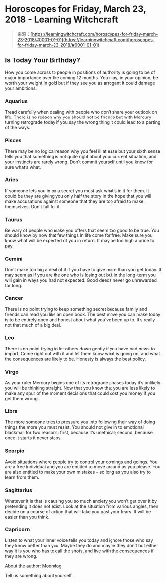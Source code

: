 <!--yml
category: 未分类
date: 2024-06-12 18:18:46
-->

# Horoscopes for Friday, March 23, 2018 - Learning Witchcraft

> 来源：[https://learningwitchcraft.com/horoscopes-for-friday-march-23-2018/#0001-01-01](https://learningwitchcraft.com/horoscopes-for-friday-march-23-2018/#0001-01-01)

## Is Today Your Birthday?

How you come across to people in positions of authority is going to be of major importance over the coming 12 months. You may, in your opinion, be worth your weight in gold but if they see you as arrogant it could damage your ambitions.

### Aquarius

Tread carefully when dealing with people who don’t share your outlook on life. There is no reason why you should not be friends but with Mercury turning retrograde today if you say the wrong thing it could lead to a parting of the ways.

### Pisces

There may be no logical reason why you feel ill at ease but your sixth sense tells you that something is not quite right about your current situation, and your instincts are rarely wrong. Don’t commit yourself until you know for sure what’s what.

### Aries

If someone lets you in on a secret you must ask what’s in it for them. It could be they are giving you only half the story in the hope that you will make accusations against someone that they are too afraid to make themselves. Don’t fall for it.

### Taurus

Be wary of people who make you offers that seem too good to be true. You should know by now that few things in life come for free. Make sure you know what will be expected of you in return. It may be too high a price to pay.

### Gemini

Don’t make too big a deal of it if you have to give more than you get today. It may seem as if you are the one who is losing out but in the long-term you will gain in ways you had not expected. Good deeds never go unrewarded for long.

### Cancer

There is no point trying to keep something secret because family and friends can read you like an open book. The best move you can make today is to be entirely open and honest about what you’ve been up to. It’s really not that much of a big deal.

### Leo

There is no point trying to let others down gently if you have bad news to impart. Come right out with it and let them know what is going on, and what the consequences are likely to be. Honesty is always the best policy.

### Virgo

As your ruler Mercury begins one of its retrograde phases today it’s unlikely you will be thinking straight. Now that you know that you are less likely to make any spur of the moment decisions that could cost you money if you get them wrong.

### Libra

The more someone tries to pressure you into following their way of doing things the more you must resist. You should not give in to emotional blackmail for two reasons: first, because it’s unethical; second, because once it starts it never stops.

### Scorpio

Avoid situations where people try to control your comings and goings. You are a free individual and you are entitled to move around as you please. You are also entitled to make your own mistakes – so long as you also try to learn from them.

### Sagittarius

Whatever it is that is causing you so much anxiety you won’t get over it by pretending it does not exist. Look at the situation from various angles, then decide on a course of action that will take you past your fears. It will be easier than you think.

### Capricorn

Listen to what your inner voice tells you today and ignore those who say they know better than you. Maybe they do and maybe they don’t but either way it is you who has to call the shots, and live with the consequences if they are wrong.

About the author: [Moondog](https://learningwitchcraft.com/profile/?tthayer/)

Tell us something about yourself.